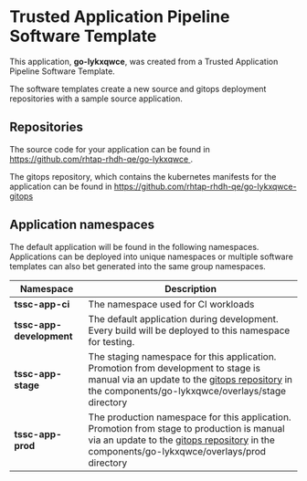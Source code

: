 # Trusted Application Pipeline Software Template

This application, **go-lykxqwce**, was created from a Trusted Application Pipeline Software Template.

The software templates create a new source and gitops deployment repositories with a sample source application. 

## Repositories

The source code for your application can be found in [https://github.com/rhtap-rhdh-qe/go-lykxqwce ](https://github.com/rhtap-rhdh-qe/go-lykxqwce ).
 
The gitops repository, which contains the kubernetes manifests for the application can be found in 
[https://github.com/rhtap-rhdh-qe/go-lykxqwce-gitops ](https://github.com/rhtap-rhdh-qe/go-lykxqwce-gitops ) 

## Application namespaces 

The default application will be found in the following namespaces. Applications can be deployed into unique namespaces or multiple software templates can also bet generated into the same group namespaces.  

|  Namespace   |  Description   |  
| -------- | -------- |
| **tssc-app-ci** | The namespace used for CI workloads |
| **tssc-app-development** | The default application during development. Every build will be deployed to this namespace for testing. |
| **tssc-app-stage** | The staging namespace for this application. Promotion from development to stage is manual via an update to the [gitops repository](https://github.com/rhtap-rhdh-qe/go-lykxqwce-gitops ) in the components/go-lykxqwce/overlays/stage directory |
| **tssc-app-prod** | The production namespace for this application. Promotion from stage to production is manual via an update to the [gitops repository](https://github.com/rhtap-rhdh-qe/go-lykxqwce-gitops ) in the components/go-lykxqwce/overlays/prod directory |